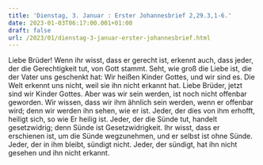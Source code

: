 ```yaml
---
title: 'Dienstag, 3. Januar : Erster Johannesbrief 2,29.3,1-6.'
date: 2023-01-03T06:17:00.001+01:00
draft: false
url: /2023/01/dienstag-3-januar-erster-johannesbrief.html
---
```


Liebe Brüder! Wenn ihr wisst, dass er gerecht ist, erkennt auch, dass jeder, der die Gerechtigkeit tut, von Gott stammt. Seht, wie groß die Liebe ist, die der Vater uns geschenkt hat: Wir heißen Kinder Gottes, und wir sind es. Die Welt erkennt uns nicht, weil sie ihn nicht erkannt hat. Liebe Brüder, jetzt sind wir Kinder Gottes. Aber was wir sein werden, ist noch nicht offenbar geworden. Wir wissen, dass wir ihm ähnlich sein werden, wenn er offenbar wird; denn wir werden ihn sehen, wie er ist. Jeder, der dies von ihm erhofft, heiligt sich, so wie Er heilig ist. Jeder, der die Sünde tut, handelt gesetzwidrig; denn Sünde ist Gesetzwidrigkeit. Ihr wisst, dass er erschienen ist, um die Sünde wegzunehmen, und er selbst ist ohne Sünde. Jeder, der in ihm bleibt, sündigt nicht. Jeder, der sündigt, hat ihn nicht gesehen und ihn nicht erkannt.
